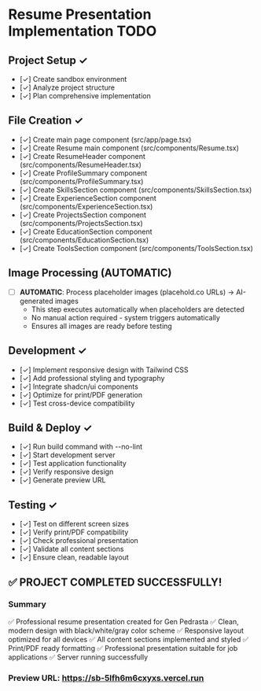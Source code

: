 # Resume Presentation Implementation TODO

## Project Setup ✓
- [✓] Create sandbox environment
- [✓] Analyze project structure
- [✓] Plan comprehensive implementation

## File Creation ✓
- [✓] Create main page component (src/app/page.tsx)
- [✓] Create Resume main component (src/components/Resume.tsx)
- [✓] Create ResumeHeader component (src/components/ResumeHeader.tsx)
- [✓] Create ProfileSummary component (src/components/ProfileSummary.tsx)
- [✓] Create SkillsSection component (src/components/SkillsSection.tsx)
- [✓] Create ExperienceSection component (src/components/ExperienceSection.tsx)
- [✓] Create ProjectsSection component (src/components/ProjectsSection.tsx)
- [✓] Create EducationSection component (src/components/EducationSection.tsx)
- [✓] Create ToolsSection component (src/components/ToolsSection.tsx)

## Image Processing (AUTOMATIC)
- [ ] **AUTOMATIC**: Process placeholder images (placehold.co URLs) → AI-generated images
  - This step executes automatically when placeholders are detected
  - No manual action required - system triggers automatically
  - Ensures all images are ready before testing

## Development ✓
- [✓] Implement responsive design with Tailwind CSS
- [✓] Add professional styling and typography
- [✓] Integrate shadcn/ui components
- [✓] Optimize for print/PDF generation
- [✓] Test cross-device compatibility

## Build & Deploy ✓
- [✓] Run build command with --no-lint
- [✓] Start development server
- [✓] Test application functionality
- [✓] Verify responsive design
- [✓] Generate preview URL

## Testing ✓
- [✓] Test on different screen sizes
- [✓] Verify print/PDF compatibility
- [✓] Check professional presentation
- [✓] Validate all content sections
- [✓] Ensure clean, readable layout

## ✅ PROJECT COMPLETED SUCCESSFULLY!

### Summary
✅ Professional resume presentation created for Gen Pedrasta
✅ Clean, modern design with black/white/gray color scheme
✅ Responsive layout optimized for all devices
✅ All content sections implemented and styled
✅ Print/PDF ready formatting
✅ Professional presentation suitable for job applications
✅ Server running successfully

### Preview URL: https://sb-5lfh6m6cxyxs.vercel.run